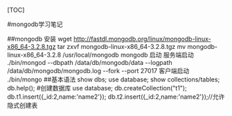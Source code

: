 [TOC]

#mongodb学习笔记

##mongodb 安装
wget http://fastdl.mongodb.org/linux/mongodb-linux-x86_64-3.2.8.tgz
tar zxvf mongodb-linux-x86_64-3.2.8.tgz
mv mongodb-linux-x86_64-3.2.8 /usr/local/mongodb
mongodb 启动
服务端启动
./bin/mongod --dbpath /data/db/mongodb/data --logpath /data/db/mongodb/mongodb.log --fork --port 27017
客户端启动
./bin/mongo
##基本语法
	show dbs;
	use database;
	show collections/tables;
	db.help();
	#创建数据库
	use database;
	db.createCollection("t1");
	db.t1.insert({_id:2,name:'name2'});
	db.t2.insert({_id:2,name:'name2'});//允许隐式创建表